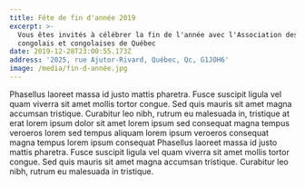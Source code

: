 ```yaml
---
title: Fête de fin d'année 2019
excerpt: >-
  Vous êtes invités à célébrer la fin de l'année avec l'Association des
  congolais et congolaises de Québec
date: 2019-12-28T23:00:55.173Z
address: '2025, rue Ajutor-Rivard, Québec, Qc, G1JOH6'
image: /media/fin-d-année.jpg
---
```

Phasellus laoreet massa id justo mattis pharetra. Fusce suscipit ligula vel quam viverra sit amet mollis tortor congue. Sed quis mauris sit amet magna accumsan tristique. Curabitur leo nibh, rutrum eu malesuada in, tristique at erat lorem ipsum dolor sit amet lorem ipsum sed consequat magna tempus veroeros lorem sed tempus aliquam lorem ipsum veroeros consequat magna tempus lorem ipsum consequat Phasellus laoreet massa id justo mattis pharetra. Fusce suscipit ligula vel quam viverra sit amet mollis tortor congue. Sed quis mauris sit amet magna accumsan tristique. Curabitur leo nibh, rutrum eu malesuada in tristique.
